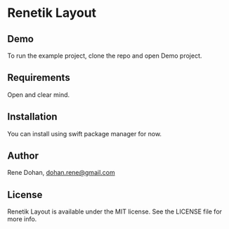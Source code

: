 # Renetik Layout

## Demo
To run the example project, clone the repo and open Demo project.

## Requirements
Open and clear mind.

## Installation
You can install using swift package manager for now.

## Author
Rene Dohan, dohan.rene@gmail.com

## License
Renetik Layout is available under the MIT license. See the LICENSE file for more info.
